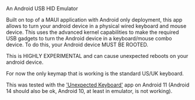 An Android USB HID Emulator

Built on top of a MAUI application with Android only deployment, this app allows to turn your android device in a physical wired keyboard and mouse device. This uses the advanced kernel capabilities to make the required USB gadgets to turn the Android device in a keyboard/mouse combo device.
To do this, your Android device MUST BE ROOTED.

This is HIGHLY EXPERIMENTAL and can cause unexpected reboots on your android device.

For now the only keymap that is working is the standard US/UK keyboard.

This was tested with the ['Unexpected Keyboard'](https://github.com/Julow/Unexpected-Keyboard) app on Android 11 (Android 14 should also be ok, Android 10, at least in emulator, is not working).
